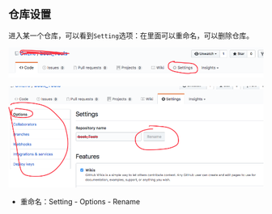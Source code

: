 ## 仓库设置

进入某一个仓库，可以看到`Setting`选项：在里面可以重命名，可以删除仓库。

![](/images/GitHub_setting2.png)

![](/images/GitHub_setting1.png)

* 重命名：Setting - Options - Rename





